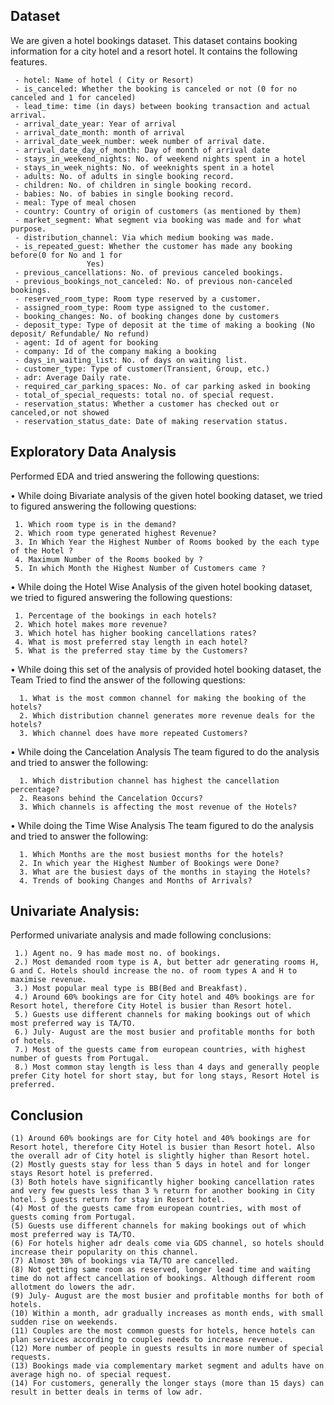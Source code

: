 ## Dataset
   We are given a hotel bookings dataset. This dataset contains booking information for a city hotel and a resort hotel. It contains the following features.
     
     - hotel: Name of hotel ( City or Resort)
     - is_canceled: Whether the booking is canceled or not (0 for no canceled and 1 for canceled)
     - lead_time: time (in days) between booking transaction and actual arrival.
     - arrival_date_year: Year of arrival
     - arrival_date_month: month of arrival
     - arrival_date_week_number: week number of arrival date.
     - arrival_date_day_of_month: Day of month of arrival date
     - stays_in_weekend_nights: No. of weekend nights spent in a hotel
     - stays_in_week_nights: No. of weeknights spent in a hotel
     - adults: No. of adults in single booking record.
     - children: No. of children in single booking record.
     - babies: No. of babies in single booking record. 
     - meal: Type of meal chosen 
     - country: Country of origin of customers (as mentioned by them)
     - market_segment: What segment via booking was made and for what purpose.
     - distribution_channel: Via which medium booking was made.
     - is_repeated_guest: Whether the customer has made any booking before(0 for No and 1 for 
                     Yes)
     - previous_cancellations: No. of previous canceled bookings.
     - previous_bookings_not_canceled: No. of previous non-canceled bookings.
     - reserved_room_type: Room type reserved by a customer.
     - assigned_room_type: Room type assigned to the customer.
     - booking_changes: No. of booking changes done by customers
     - deposit_type: Type of deposit at the time of making a booking (No deposit/ Refundable/ No refund)
     - agent: Id of agent for booking
     - company: Id of the company making a booking
     - days_in_waiting_list: No. of days on waiting list.
     - customer_type: Type of customer(Transient, Group, etc.)
     - adr: Average Daily rate.
     - required_car_parking_spaces: No. of car parking asked in booking
     - total_of_special_requests: total no. of special request.
     - reservation_status: Whether a customer has checked out or canceled,or not showed 
     - reservation_status_date: Date of making reservation status.

## Exploratory Data Analysis

Performed EDA and tried answering the following questions:
  
  
  • While doing Bivariate analysis of the given hotel booking dataset, we
    tried to figured answering the following questions:
     
     1. Which room type is in the demand?
     2. Which room type generated highest Revenue?
     3. In Which Year the Highest Number of Rooms booked by the each type of the Hotel ? 
     4. Maximum Number of the Rooms booked by ?
     5. In which Month the Highest Number of Customers came ?
      
  • While doing the Hotel Wise Analysis of the given hotel booking
    dataset, we tried to figured answering the following questions:
     
     1. Percentage of the bookings in each hotels?
     2. Which hotel makes more revenue?
     3. Which hotel has higher booking cancellations rates? 
     4. What is most preferred stay length in each hotel?
     5. What is the preferred stay time by the Customers?

 • While doing this set of the analysis of provided hotel booking dataset,
   the Team Tried to find the answer of the following questions: 
      
	  1. What is the most common channel for making the booking of the hotels?
      2. Which distribution channel generates more revenue deals for the hotels?
      3. Which channel does have more repeated Customers?

• While doing the Cancelation Analysis The team figured to do the
  analysis and tried to answer the following:
      
      1. Which distribution channel has highest the cancellation percentage?
      2. Reasons behind the Cancelation Occurs?
      3. Which channels is affecting the most revenue of the Hotels?

• While doing the Time Wise Analysis The team figured to do the analysis
  and tried to answer the following:
      
      1. Which Months are the most busiest months for the hotels?
      2. In which year the Highest Number of Bookings were Done?
      3. What are the busiest days of the months in staying the Hotels?
      4. Trends of booking Changes and Months of Arrivals?
      
      
 ## **Univariate Analysis:**

Performed univariate analysis and made following conclusions:

     1.) Agent no. 9 has made most no. of bookings.
     2.) Most demanded room type is A, but better adr generating rooms H, G and C. Hotels should increase the no. of room types A and H to maximise revenue.
     3.) Most popular meal type is BB(Bed and Breakfast).
     4.) Around 60% bookings are for City hotel and 40% bookings are for Resort hotel, therefore City Hotel is busier than Resort hotel.
     5.) Guests use different channels for making bookings out of which most preferred way is TA/TO.
     6.) July- August are the most busier and profitable months for both of hotels. 
     7.) Most of the guests came from european countries, with highest number of guests from Portugal.
     8.) Most common stay length is less than 4 days and generally people prefer City hotel for short stay, but for long stays, Resort Hotel is preferred.
 
## **Conclusion**

    (1) Around 60% bookings are for City hotel and 40% bookings are for Resort hotel, therefore City Hotel is busier than Resort hotel. Also the overall adr of City hotel is slightly higher than Resort hotel.
    (2) Mostly guests stay for less than 5 days in hotel and for longer stays Resort hotel is preferred.
    (3) Both hotels have significantly higher booking cancellation rates and very few guests less than 3 % return for another booking in City hotel. 5 guests return for stay in Resort hotel.
    (4) Most of the guests came from european countries, with most of guests coming from Portugal.
    (5) Guests use different channels for making bookings out of which most preferred way is TA/TO.
    (6) For hotels higher adr deals come via GDS channel, so hotels should increase their popularity on this channel.
    (7) Almost 30% of bookings via TA/TO are cancelled.
    (8) Not getting same room as reserved, longer lead time and waiting time do not affect cancellation of bookings. Although different room allotment do lowers the adr.
    (9) July- August are the most busier and profitable months for both of hotels. 
    (10) Within a month, adr gradually increases as month ends, with small sudden rise on weekends.
    (11) Couples are the most common guests for hotels, hence hotels can plan services according to couples needs to increase revenue.
    (12) More number of people in guests results in more number of special requests.
    (13) Bookings made via complementary market segment and adults have on average high no. of special request.
    (14) For customers, generally the longer stays (more than 15 days) can result in better deals in terms of low adr.
